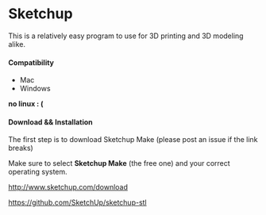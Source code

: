 Sketchup
========


This is a relatively easy program to use for 3D printing and 3D modeling alike.

#### Compatibility

* Mac
* Windows
 
 **no linux : (**


#### Download && Installation

The first step is to download Sketchup Make (please post an issue if the link breaks)


Make sure to select **Sketchup Make** (the free one) and your correct operating system.

http://www.sketchup.com/download




https://github.com/SketchUp/sketchup-stl
